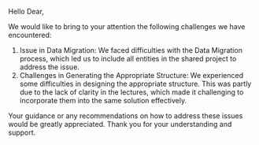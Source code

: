 Hello Dear,

We would like to bring to your attention the following challenges we have encountered:
1) Issue in Data Migration: We faced difficulties with the Data Migration process, which led us to include all entities in the shared project to address the issue.
2) Challenges in Generating the Appropriate Structure: We experienced some difficulties in designing the appropriate structure. This was partly due to the lack of clarity in the lectures, which made it challenging to incorporate them into the same solution effectively.

Your guidance or any recommendations on how to address these issues would be greatly appreciated.
Thank you for your understanding and support.
